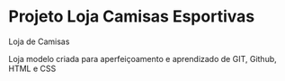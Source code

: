 # Projeto Loja Camisas Esportivas
 Loja de Camisas

 Loja modelo criada para aperfeiçoamento e aprendizado de GIT, Github, HTML e CSS
